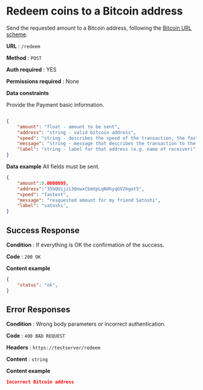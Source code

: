 # Redeem coins to a Bitcoin address

Send the requested amount to a Bitcoin address, following the [Bitcoin URL scheme](https://en.bitcoin.it/wiki/BIP_0021).

**URL** : `/redeem`

**Method** : `POST`

**Auth required** : YES

**Permissions required** : None

**Data constraints**

Provide the Payment basic information.

```json

{
    "amount": "float - amount to be sent",
    "address": "string - valid bitcoin address",
    "speed": "string - describes the speed of the transaction, the faster the higher the fees are",
    "message": "string - message that describes the transaction to the user",
    "label": "string - label for that address (e.g. name of receiver)",
}
```

**Data example** All fields must be sent.

```json
{
    "amount":0.0000095,
    "address":"35hQUijzi3QnwxCbmXpLqN4hyqGV2hgot5",
    "speed": "fastest",
    "message": "resquested amount for my friend Satoshi",
    "label": "satoshi",
}
```

## Success Response

**Condition** : If everything is OK the confirmation of the success.

**Code** : `200 OK`

**Content example**

```json
{
    "status": "ok",
}
```

## Error Responses

**Condition** : Wrong body parameters or incorrect authentication.

**Code** : `400 BAD REQUEST`

**Headers** : `https://testserver/redeem`

**Content** : `string`

**Content example**

```json
Incorrect Bitcoin address
```
